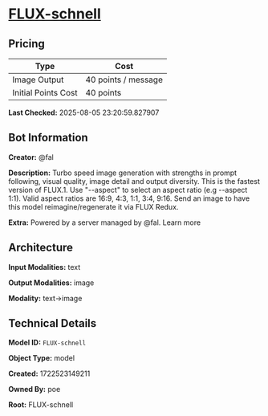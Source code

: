 # [FLUX-schnell](https://poe.com/FLUX-schnell)

## Pricing

| Type | Cost |
|------|------|
| Image Output | 40 points / message |
| Initial Points Cost | 40 points |

**Last Checked:** 2025-08-05 23:20:59.827907


## Bot Information

**Creator:** @fal

**Description:** Turbo speed image generation with strengths in prompt following, visual quality, image detail and output diversity. This is the fastest version of FLUX.1. Use "--aspect" to select an aspect ratio (e.g --aspect 1:1). Valid aspect ratios are 16:9, 4:3, 1:1, 3:4, 9:16. Send an image to have this model reimagine/regenerate it via FLUX Redux.

**Extra:** Powered by a server managed by @fal. Learn more


## Architecture

**Input Modalities:** text

**Output Modalities:** image

**Modality:** text->image


## Technical Details

**Model ID:** `FLUX-schnell`

**Object Type:** model

**Created:** 1722523149211

**Owned By:** poe

**Root:** FLUX-schnell
